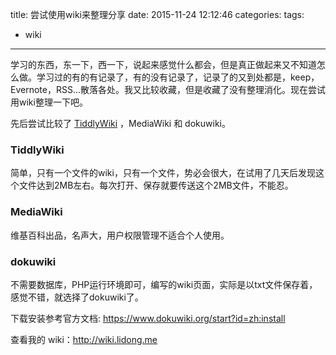 title: 尝试使用wiki来整理分享
date: 2015-11-24 12:12:46
categories:
tags:
- wiki

---

学习的东西，东一下，西一下，说起来感觉什么都会，但是真正做起来又不知道怎么做。学习过的有的有记录了，有的没有记录了，记录了的又到处都是，keep，Evernote，RSS...散落各处。我又比较收藏，但是收藏了没有整理消化。现在尝试用wiki整理一下吧。
<!--more-->
先后尝试比较了 [TiddlyWiki](http://doonoo.tiddlyspot.com/#about) ，MediaWiki 和 dokuwiki。

### TiddlyWiki

简单，只有一个文件的wiki，只有一个文件，势必会很大，在试用了几天后发现这个文件达到2MB左右。每次打开、保存就要传送这个2MB文件，不能忍。

### MediaWiki 

维基百科出品，名声大，用户权限管理不适合个人使用。

### dokuwiki 

不需要数据库，PHP运行环境即可，编写的wiki页面，实际是以txt文件保存着，感觉不错，就选择了dokuwiki了。

下载安装参考官方文档: <https://www.dokuwiki.org/start?id=zh:install>

查看我的 wiki：<http://wiki.lidong.me>


